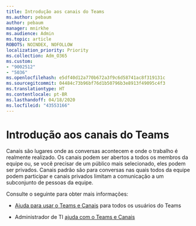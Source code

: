 ```yaml
---
title: Introdução aos canais do Teams
ms.author: pebaum
author: pebaum
manager: mnirkhe
ms.audience: Admin
ms.topic: article
ROBOTS: NOINDEX, NOFOLLOW
localization_priority: Priority
ms.collection: Adm_O365
ms.custom:
- "9002512"
- "5036"
ms.openlocfilehash: e5df40d12a770b672a3f9c6d58741ac8f319131c
ms.sourcegitcommit: 04484c73b96bf76d1b50796b3e8913f49095c4f3
ms.translationtype: HT
ms.contentlocale: pt-BR
ms.lasthandoff: 04/18/2020
ms.locfileid: "43553166"
---
```

# <a name="get-started-with-teams-channels"></a>Introdução aos canais do Teams

Canais são lugares onde as conversas acontecem e onde o trabalho é realmente realizado. Os canais podem ser abertos a todos os membros da equipe ou, se você precisar de um público mais selecionado, eles podem ser privados. Canais padrão são para conversas nas quais todos da equipe podem participar e canais privados limitam a comunicação a um subconjunto de pessoas da equipe.

Consulte o seguinte para obter mais informações:

- [Ajuda para usar o Teams e Canais](https://support.office.com/article/teams-and-channels-df38ae23-8f85-46d3-b071-cb11b9de5499) para todos os usuários do Teams

- Administrador de TI [ajuda com o Teams e Canais](https://docs.microsoft.com/microsoftteams/teams-channels-overview) 
